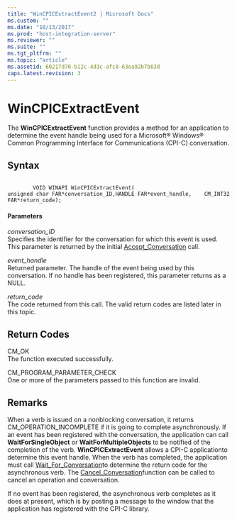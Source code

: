 ```yaml
---
title: "WinCPICExtractEvent2 | Microsoft Docs"
ms.custom: ""
ms.date: "10/13/2017"
ms.prod: "host-integration-server"
ms.reviewer: ""
ms.suite: ""
ms.tgt_pltfrm: ""
ms.topic: "article"
ms.assetid: 60217d70-b12c-4d3c-afc8-63ea92b7b63d
caps.latest.revision: 3
---
```

# WinCPICExtractEvent
The **WinCPICExtractEvent** function provides a method for an application to determine the event handle being used for a Microsoft® Windows® Common Programming Interface for Communications (CPI-C) conversation.  
  
## Syntax  
  
```  
  
        VOID WINAPI WinCPICExtractEvent(   
unsigned char FAR*conversation_ID,HANDLE FAR*event_handle,    CM_INT32 FAR*return_code);  
```  
  
#### Parameters  
 *conversation_ID*  
 Specifies the identifier for the conversation for which this event is used. This parameter is returned by the initial [Accept_Conversation](../core/accept-conversation-cpi-c.md) call.  
  
 *event_handle*  
 Returned parameter. The handle of the event being used by this conversation. If no handle has been registered, this parameter returns as a NULL.  
  
 *return_code*  
 The code returned from this call. The valid return codes are listed later in this topic.  
  
## Return Codes  
 CM_OK  
 The function executed successfully.  
  
 CM_PROGRAM_PARAMETER_CHECK  
 One or more of the parameters passed to this function are invalid.  
  
## Remarks  
 When a verb is issued on a nonblocking conversation, it returns CM_OPERATION_INCOMPLETE if it is going to complete asynchronously. If an event has been registered with the conversation, the application can call **WaitForSingleObject** or **WaitForMultipleObjects** to be notified of the completion of the verb. **WinCPICExtractEvent** allows a CPI-C applicationto determine this event handle. When the verb has completed, the application must call [Wait_For_Conversation](../core/wait-for-conversation-cpi-c.md)to determine the return code for the asynchronous verb. The [Cancel_Conversation](../core/cancel-conversation-cpi-c.md)function can be called to cancel an operation and conversation.  
  
 If no event has been registered, the asynchronous verb completes as it does at present, which is by posting a message to the window that the application has registered with the CPI-C library.